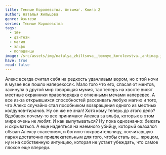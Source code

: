 ```yaml
---
title: Темные Королевства. Антимаг. Книга 2
author: Наталья Жильцова
genre: Фэнтези
series: Темные Королевства
tags:
  - 16+
  - фэнтези
  - магия
  - эльфы
  - попаданцы
image: /src/assets/img/natalya_zhiltsova__temnye_korolevstva._antimag.jpeg
have: true
read: false
---
```

Алекс всегда считал себя на редкость удачливым вором, но с той ночи в музее все пошло наперекосяк. Мало того что его, спасая от ментов, закинула в другой мир говорящая мумия, так теперь на хвосте висят местные охранники правопорядка с огненными мечами наперевес. А все из‑за открывшихся способностей рассеивать любую магию и того, что Алекс случайно стал пособником возвращения одного из местных колдунов‑тиранов. Ну он же не знал! Хотя кому теперь до этого дело? Вдобавок почему‑то все принимают Алекса за эльфа, которых в этом мире очень не любят. И как выпутываться? Ну пока однозначно: бежать и скрываться. А еще надеяться на наемного убийцу, который оказался обязан Алексу спасением, и богиню‑покровительницу, посчитавшую парня достаточно привлекательным для того, чтобы стать ее… жрецом, ну и на собственную интуицию, которая не устает убеждать, что самое плохое еще впереди.
